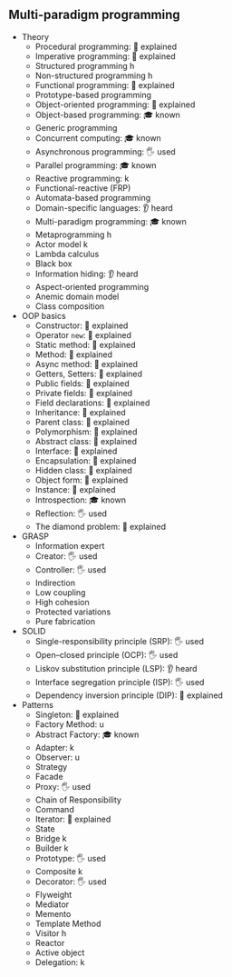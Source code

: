 ## Multi-paradigm programming

- Theory
  - Procedural programming: 🙋 explained
  - Imperative programming: 🙋 explained
  - Structured programming h
  - Non-structured programming h
  - Functional programming: 🙋 explained
  - Prototype-based programming
  - Object-oriented programming: 🙋 explained
  - Object-based programming: 🎓 known
  - Generic programming
  - Concurrent computing: 🎓 known
  - Asynchronous programming: 🖐️ used
  - Parallel programming: 🎓 known
  - Reactive programming: k
  - Functional-reactive (FRP)
  - Automata-based programming
  - Domain-specific languages: 👂 heard
  - Multi-paradigm programming: 🎓 known
  - Metaprogramming h
  - Actor model k
  - Lambda calculus
  - Black box
  - Information hiding: 👂 heard
  - Aspect-oriented programming
  - Anemic domain model
  - Class composition
- OOP basics
  - Constructor: 🙋 explained
  - Operator `new`: 🙋 explained
  - Static method: 🙋 explained
  - Method: 🙋 explained
  - Async method: 🙋 explained
  - Getters, Setters: 🙋 explained
  - Public fields: 🙋 explained
  - Private fields: 🙋 explained
  - Field declarations: 🙋 explained
  - Inheritance: 🙋 explained
  - Parent class: 🙋 explained
  - Polymorphism: 🙋 explained
  - Abstract class: 🙋 explained
  - Interface: 🙋 explained
  - Encapsulation: 🙋 explained
  - Hidden class: 🙋 explained
  - Object form: 🙋 explained
  - Instance: 🙋 explained
  - Introspection: 🎓 known
  - Reflection: 🖐️ used
  - The diamond problem: 🙋 explained
- GRASP
  - Information expert
  - Creator: 🖐️ used
  - Controller: 🖐️ used
  - Indirection
  - Low coupling
  - High cohesion
  - Protected variations
  - Pure fabrication
- SOLID
  - Single-responsibility principle (SRP): 🖐️ used
  - Open–closed principle (OCP): 🖐️ used
  - Liskov substitution principle (LSP): 👂 heard
  - Interface segregation principle (ISP): 🖐️ used
  - Dependency inversion principle (DIP): 🙋 explained
- Patterns
  - Singleton: 🙋 explained
  - Factory Method: u
  - Abstract Factory: 🎓 known
  - Adapter: k
  - Observer: u
  - Strategy
  - Facade
  - Proxy: 🖐️ used
  - Chain of Responsibility
  - Command
  - Iterator: 🙋 explained
  - State
  - Bridge k
  - Builder k
  - Prototype: 🖐️ used
  - Composite k
  - Decorator: 🖐️ used
  - Flyweight
  - Mediator
  - Memento
  - Template Method
  - Visitor h
  - Reactor
  - Active object
  - Delegation: k
